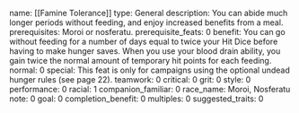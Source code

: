 name: [[Famine Tolerance]]
type: General
description: You can abide much longer periods without feeding, and enjoy increased benefits from a meal.
prerequisites: Moroi or nosferatu.
prerequisite_feats: 0
benefit: You can go without feeding for a number of days equal to twice your Hit Dice before having to make hunger saves. When you use your blood drain ability, you gain twice the normal amount of temporary hit points for each feeding.
normal: 0
special: This feat is only for campaigns using the optional undead hunger rules (see page 22).
teamwork: 0
critical: 0
grit: 0
style: 0
performance: 0
racial: 1
companion_familiar: 0
race_name: Moroi, Nosferatu
note: 0
goal: 0
completion_benefit: 0
multiples: 0
suggested_traits: 0
